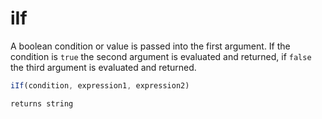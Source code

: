 # iIf

A boolean condition or value is passed into the first argument. If the condition is `true` the second argument is evaluated and returned, if `false` the third argument is evaluated and returned.

```javascript
iIf(condition, expression1, expression2)
```

```javascript
returns string
```
